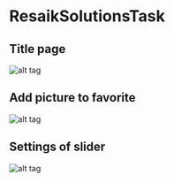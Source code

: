 # ResaikSolutionsTask
## Title page
![alt tag](http://image.prntscr.com/image/0dbb30611eca4d11853e34d1b24cac78.png)
## Add picture to favorite
![alt tag](http://image.prntscr.com/image/7c2b87f9ecda47e9ae8ca49801dfb2ac.png)
## Settings of slider 
![alt tag](http://image.prntscr.com/image/576cac4d5fa14d26abec30dfa8551b4d.png)
